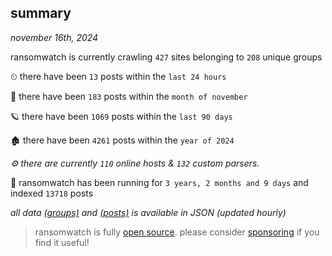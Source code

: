 
## summary
_november 16th, 2024_

ransomwatch is currently crawling `427` sites belonging to `208` unique groups

⏲ there have been `13` posts within the `last 24 hours`

🦈 there have been `183` posts within the `month of november`

🪐 there have been `1069` posts within the `last 90 days`

🏚 there have been `4261` posts within the `year of 2024`

_⚙️ there are currently `110` online hosts & `132` custom parsers._

🦕 ransomwatch has been running for `3 years, 2 months and 9 days` and indexed `13718` posts

_all data  [(groups)](http://ransomwhat.telemetry.ltd/groups) and [(posts)](http://ransomwhat.telemetry.ltd/posts) is available in JSON (updated hourly)_

> ransomwatch is fully [open source](https://github.com/joshhighet/ransomwatch#ransomwatch--). please consider [sponsoring](https://github.com/sponsors/joshhighet) if you find it useful!
